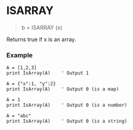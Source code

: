 # ISARRAY

> b = ISARRAY (x)

Returns true if x is an array.

### Example

```
A = [1,2,3]
print IsArray(A)    ' Output 1

A = {"x":1, "y":2}
print IsArray(A)    ' Output 0 (is a map)

A = 1
print IsArray(A)    ' Output 0 (is a number)

A = "abc"
print IsArray(A)    ' Output 0 (is a string)
```

